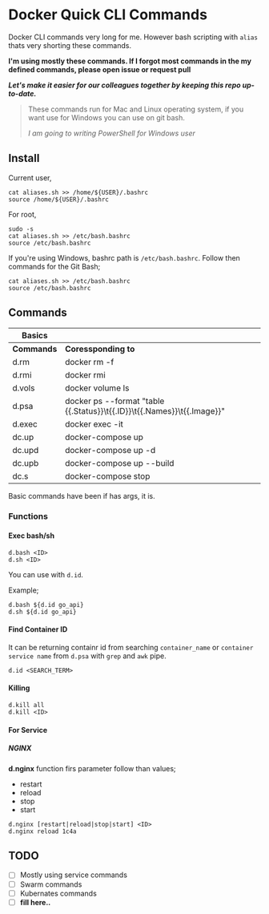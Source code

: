 # Docker Quick CLI Commands

Docker CLI commands very long for me. However bash scripting with `alias` thats very shorting these commands.

**I'm using mostly these commands. If I forgot most commands in the my defined commands, please open issue or request pull**

**_Let's make it easier for our colleagues together by keeping this repo up-to-date._**

> These commands run for Mac and Linux operating system, if you want use for Windows you can use on git bash.
> 
> _I am going to writing PowerShell for Windows user_


## Install

Current user,

```
cat aliases.sh >> /home/${USER}/.bashrc
source /home/${USER}/.bashrc
```

For root,

```
sudo -s
cat aliases.sh >> /etc/bash.bashrc
source /etc/bash.bashrc
```

If you're using Windows, bashrc path is `/etc/bash.bashrc`. Follow then commands for the Git Bash;

```
cat aliases.sh >> /etc/bash.bashrc
source /etc/bash.bashrc
```

## Commands

|  Basics ||
|---|---|
|  **Commands** |  **Coressponding to** |
| d.rm | docker rm -f |
| d.rmi | docker rmi |
| d.vols |  docker volume ls  |
| d.psa | docker ps --format "table {{.Status}}\t{{.ID}}\t{{.Names}}\t{{.Image}}" |
| d.exec | docker exec -it |
| dc.up | docker-compose up |
| dc.upd | docker-compose up -d |
| dc.upb | docker-compose up --build |
| dc.s | docker-compose stop |


Basic commands have been if has args, it is.

### Functions

#### Exec bash/sh

```
d.bash <ID>
d.sh <ID>
```
You can use with `d.id`. 

Example;

```
d.bash ${d.id go_api}
d.sh ${d.id go_api}
```

#### Find Container ID

It can be returning containr id from searching `container_name` or `container service name` from `d.psa` with `grep` and `awk` pipe.

```
d.id <SEARCH_TERM>
```

#### Killing

```
d.kill all
d.kill <ID>
```

#### For Service

##### NGINX

**d.nginx** function firs parameter follow than values;

 * restart
 * reload
 * stop
 * start

```
d.nginx [restart|reload|stop|start] <ID>
d.nginx reload 1c4a
```


## TODO

 - [ ] Mostly using service commands
 - [ ] Swarm commands
 - [ ] Kubernates commands
 - [ ] **fill here..**
